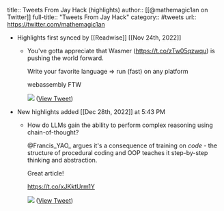 title:: Tweets From Jay Hack (highlights)
author:: [[@mathemagic1an on Twitter]]
full-title:: "Tweets From Jay Hack"
category:: #tweets
url:: https://twitter.com/mathemagic1an

- Highlights first synced by [[Readwise]] [[Nov 24th, 2022]]
	- You've gotta appreciate that Wasmer (https://t.co/zTw05qzwqu) is pushing the world forward.
	  
	  Write your favorite language => run (fast) on any platform
	  
	  webassembly FTW 
	  
	  ![](https://pbs.twimg.com/media/FiRSaSbXEA8GBwj.jpg) ([View Tweet](https://twitter.com/mathemagic1an/status/1595490931507138583))
- New highlights added [[Dec 28th, 2022]] at 5:43 PM
	- How do LLMs gain the ability to perform complex reasoning using chain-of-thought?
	  
	  @Francis_YAO_ argues it's a consequence of training on *code* - the structure of procedural coding and OOP teaches it step-by-step thinking and abstraction.
	  
	  Great article!
	  
	  https://t.co/xJKktUrm1Y 
	  
	  ![](https://pbs.twimg.com/media/Fk_ibz1XwAAFgRp.jpg) ([View Tweet](https://twitter.com/mathemagic1an/status/1607752920514138112))